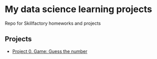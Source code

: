 # My data science learning projects

Repo for Skillfactory homeworks and projects

## Projects

* [Project 0.   Game: Guess the number](https://github.com/maxwolf28/data-science-learning-projects/tree/main/Project-0)
